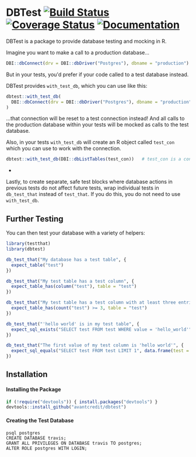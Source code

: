 DBTest [![Build Status](https://travis-ci.org/avantcredit/dbtest.svg?branch=master)](https://travis-ci.org/avantcredit/dbtest) [![Coverage Status](https://img.shields.io/codecov/c/github/avantcredit/dbtest/master.svg)](https://codecov.io/github/avantcredit/dbtest) [![Documentation](https://img.shields.io/badge/rocco--docs-%E2%9C%93-blue.svg)](http://avantcredit.github.io/dbtest/)
=============

DBTest is a package to provide database testing and mocking in R.

Imagine you want to make a call to a production database...

```R
DBI::dbConnect(drv = DBI::dbDriver("Postgres"), dbname = "production")
```

But in your tests, you'd prefer if your code called to a test database instead.

DBTest provides `with_test_db`, which you can use like this:

```R
dbtest::with_test_db(
  DBI::dbConnect(drv = DBI::dbDriver("Postgres"), dbname = "production")
)
```

...that connection will be reset to a test connection instead!  And all calls to the production database within your tests will be mocked as calls to the test database.

Also, in your tests `with_test_db` will create an R object called `test_con` which you can use to work with the connection.

```R
dbtest::with_test_db(DBI::dbListTables(test_con))   # test_con is a connection to the test database.
```

-

Lastly, to create separate, safe test blocks where database actions in previous tests do not affect future tests, wrap individual tests in `db_test_that` instead of `test_that`.  If you do this, you do not need to use `with_test_db`.


## Further Testing

You can then test your database with a variety of helpers:

```R
library(testthat)
library(dbtest)

db_test_that("My database has a test table", {
  expect_table("test")
})

db_test_that("My test table has a test column", {
  expect_table_has(column("test"), table = "test")
})

db_test_that("My test table has a test column with at least three entries", {
  expect_table_has(count("test") >= 3, table = "test")
})

db_test_that("'hello world' is in my test table", {
  expect_sql_exists("SELECT test FROM test WHERE value = 'hello_world'")
})

db_test_that("The first value of my test column is 'hello world'", {
  expect_sql_equals("SELECT test FROM test LIMIT 1", data.frame(test = "hello_world"))
})
```


## Installation

#### Installing the Package

```R
if (!require("devtools")) { install.packages("devtools") }
devtools::install_github("avantcredit/dbtest")
```

#### Creating the Test Database

```
psql postgres
CREATE DATABASE travis;
GRANT ALL PRIVILEGES ON DATABASE travis TO postgres;
ALTER ROLE postgres WITH LOGIN;
```
